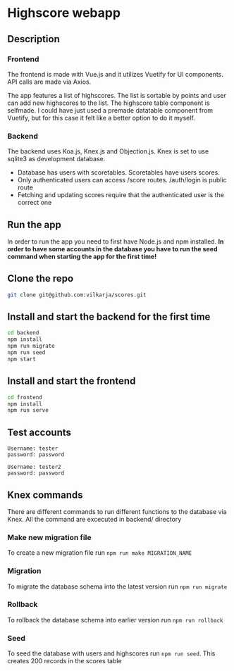 # Highscore webapp

## Description

### Frontend
The frontend is made with Vue.js and it utilizes Vuetify for UI components. API calls are made via Axios.

The app features a list of highscores. The list is sortable by points and user can add new highscores to the list. 
The highscore table component is selfmade. I could have just used a premade datatable component from Vuetify, but for this case it felt like a better option to do it myself.

### Backend
The backend uses Koa.js, Knex.js and Objection.js. Knex is set to use sqlite3 as development database.

- Database has users with scoretables. Scoretables have users scores. 
- Only authenticated users can access /score routes. /auth/login is public route
- Fetching and updating scores require that the authenticated user is the correct one


 


## Run the app

In order to run the app you need to first have Node.js and npm installed. **In order to have some accounts in the database you have to run the seed command when starting the app for the first time!**

## Clone the repo
```sh
git clone git@github.com:vilkarja/scores.git
```

## Install and start the backend for the first time
```sh
cd backend
npm install
npm run migrate
npm run seed
npm start
```

## Install and start the frontend
```sh
cd frontend
npm install
npm run serve
```

## Test accounts
```
Username: tester
password: password
```

```
Username: tester2
password: password
```

## Knex commands

There are different commands to run different functions to the database via Knex. All the command are excecuted in backend/ directory

### Make new migration file
To create a new migration file run `npm run make MIGRATION_NAME` 

### Migration
To migrate the database schema into the latest version run `npm run migrate` 

### Rollback
To rollback the database schema into earlier version run `npm run rollback` 


### Seed
To seed the database with users and highscores run `npm run seed`.
This creates 200 records in the scores table 